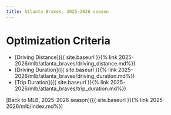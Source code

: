 ```yaml
---
title: Atlanta Braves, 2025-2026 season
---
```


# Optimization Criteria
- [Driving Distance]({{ site.baseurl }}{% link 2025-2026/mlb/atlanta_braves/driving_distance.md%})
- [Driving Duration]({{ site.baseurl }}{% link 2025-2026/mlb/atlanta_braves/driving_duration.md%})
- [Trip Duration]({{ site.baseurl }}{% link 2025-2026/mlb/atlanta_braves/trip_duration.md%})

[Back to MLB, 2025-2026 season]({{ site.baseurl }}{% link 2025-2026/mlb/index.md%})
